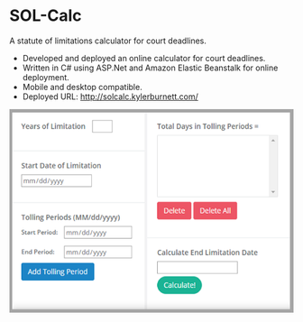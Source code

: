 # SOL-Calc
A statute of limitations calculator for court deadlines.

-	Developed and deployed an online calculator for court deadlines. 
-	Written in C# using ASP.Net and Amazon Elastic Beanstalk for online deployment. 
-	Mobile and desktop compatible.
-	Deployed URL: http://solcalc.kylerburnett.com/

![Alt text](https://github.com/KJBurnett/SOL-Calc/blob/master/SolCalc%20WebApp%202.png?raw=true "Sol Calc")




